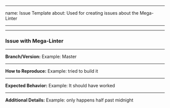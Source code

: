 <!-- markdownlint-disable -->
---
name: Issue Template
about: Used for creating issues about the Mega-Linter

---

---
### Issue with Mega-Linter

---
**Branch/Version:** Example: Master

---
**How to Reproduce:** Example: tried to build it

---
**Expected Behavior:** Example: It should have worked

---
**Additional Details:** Example: only happens half past midnight
<!-- markdownlint-restore -->
